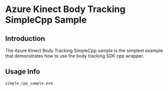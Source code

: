 # Azure Kinect Body Tracking SimpleCpp Sample

## Introduction

The Azure Kinect Body Tracking SimpleCpp sample is the simplest example that demonstrates how to use the body tracking SDK cpp wrapper.

## Usage Info

```
simple_cpp_sample.exe
```
